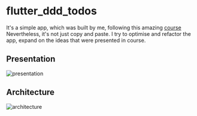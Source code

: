 # flutter_ddd_todos

It's a simple app, which was built by me, following this amazing [course](https://resocoder.com/2020/03/09/flutter-firebase-ddd-course-1-domain-driven-design-principles/) 
Nevertheless, it's not just copy and paste. I try to optimise and refactor the app, expand on the ideas that were presented in course.

## Presentation
![presentation](https://github.com/ivatar39/flutter_ddd_todos/blob/master/Screenrecorder-2021-02-03-12-44-12-378.gif)

## Architecture
![architecture](https://resocoder.com/wp-content/uploads/2020/03/DDD-Flutter-Diagram-v3.svg)
